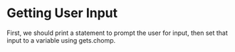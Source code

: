 # Getting User Input

First, we should print a statement to prompt the user for input, then set that input to a variable using gets.chomp.

